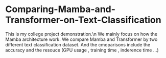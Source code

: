 # Comparing-Mamba-and-Transformer-on-Text-Classification
This is my college project demonstration.\n
We mainly focus on how the Mamba architecture work.
We compare Mamba and Transformer by two different text classification dataset.
And the cmoparisons include the accuracy and the resouce (GPU usage , training time , inderence time ...)
